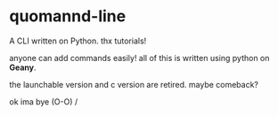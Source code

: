 # quomannd-line
A CLI written on Python. thx tutorials!

anyone can add commands easily! all of this is written using python on **Geany**.

the launchable version and c version are retired. maybe comeback?

ok ima bye
(O-O) /
